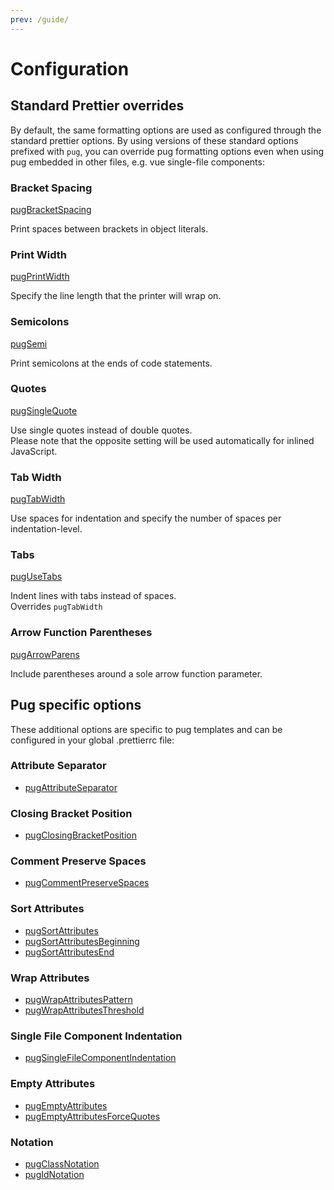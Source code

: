 ```yaml
---
prev: /guide/
---
```


# Configuration

## Standard Prettier overrides

By default, the same formatting options are used as configured through the standard prettier options. By using versions of these standard options prefixed with `pug`, you can override pug formatting options even when using pug embedded in other files, e.g. vue single-file components:

### Bracket Spacing

[pugBracketSpacing](https://prettier.io/docs/en/options.html#bracket-spacing)

Print spaces between brackets in object literals.

### Print Width

[pugPrintWidth](https://prettier.io/docs/en/options.html#print-width)

Specify the line length that the printer will wrap on.

### Semicolons

[pugSemi](https://prettier.io/docs/en/options.html#semicolons)

Print semicolons at the ends of code statements.

### Quotes

[pugSingleQuote](https://prettier.io/docs/en/options.html#quotes)

Use single quotes instead of double quotes.  
Please note that the opposite setting will be used automatically for inlined JavaScript.

### Tab Width

[pugTabWidth](https://prettier.io/docs/en/options.html#tab-width)

Use spaces for indentation and specify the number of spaces per indentation-level.

### Tabs

[pugUseTabs](https://prettier.io/docs/en/options.html#tabs)

Indent lines with tabs instead of spaces.  
Overrides `pugTabWidth`

### Arrow Function Parentheses

[pugArrowParens](https://prettier.io/docs/en/options.html#arrow-function-parentheses)

Include parentheses around a sole arrow function parameter.

## Pug specific options

These additional options are specific to pug templates and can be configured in your global .prettierrc file:

### Attribute Separator

- [pugAttributeSeparator](./pug-specific-options/pugAttributeSeparator.md)

### Closing Bracket Position

- [pugClosingBracketPosition](./pug-specific-options/pugClosingBracketPosition.md)

### Comment Preserve Spaces

- [pugCommentPreserveSpaces](./pug-specific-options/pugCommentPreserveSpaces.md)

### Sort Attributes

- [pugSortAttributes](./pug-specific-options/pugSortAttributes.md)
- [pugSortAttributesBeginning](./pug-specific-options/pugSortAttributesBeginning.md)
- [pugSortAttributesEnd](./pug-specific-options/pugSortAttributesEnd.md)

### Wrap Attributes

- [pugWrapAttributesPattern](./pug-specific-options/pugWrapAttributesPattern.md)
- [pugWrapAttributesThreshold](./pug-specific-options/pugWrapAttributesThreshold.md)

### Single File Component Indentation

- [pugSingleFileComponentIndentation](./pug-specific-options/pugSingleFileComponentIndentation.md)

### Empty Attributes

- [pugEmptyAttributes](./pug-specific-options/pugEmptyAttributes.md)
- [pugEmptyAttributesForceQuotes](./pug-specific-options/pugEmptyAttributesForceQuotes.md)

### Notation

- [pugClassNotation](./pug-specific-options/pugClassNotation.md)
- [pugIdNotation](./pug-specific-options/pugIdNotation.md)
